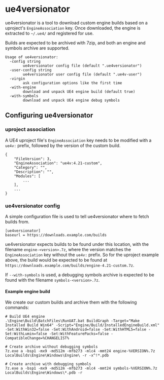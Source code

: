 # ue4versionator

ue4versionator is a tool to download custom engine builds based on a uproject's
`EngineAssociation` key. Once downloaded, the engine is extracted to `~/.ue4/`
and registered for use.

Builds are expected to be archived with 7zip, and both an engine and symbols
archive are supported.

```
Usage of ue4versionator:
  -config string
        ue4versionator config file (default ".ue4versionator")
  -user-config string
        ue4versionator user config file (default ".ue4v-user")
  -virgin
        ask configuration options like the first time
  -with-engine
        download and unpack UE4 engine build (default true)
  -with-symbols
        download and unpack UE4 engine debug symbols
```

## Configuring ue4versionator

### uproject association

A UE4 uproject file's `EngineAssociation` key needs to be modified with a
`ue4v:` prefix, followed by the version of the custom build.

```
{
    "FileVersion": 3,
    "EngineAssociation": "ue4v:4.21-custom",
    "Category": "",
    "Description": "",
    "Modules": [
        ...
    ],
    ...
}
```

### ue4versionator config

A simple configuration file is used to tell ue4versionator where to fetch builds
from.

```
[ue4versionator]
baseurl = https://downloads.example.com/builds
```

ue4versionator expects builds to be found under this location, with the
filename `engine-<version>.7z`, where the version matches the
`EngineAssociation` key without the `ue4v:` prefix. So for the
uproject example above, the build would be expected to be found at
`https://downloads.example.com/builds/engine-4.21-custom.7z`.

If `--with-symbols` is used, a debugging symbols archive is expected to be
found with the filename `symbols-<version>.7z`.

#### Example engine build
We create our custom builds and archive them with the following commands:

```
# Build UE4 engine
.\Engine\Build\BatchFiles\RunUAT.bat BuildGraph -Target="Make Installed Build Win64" -Script="Engine/Build/InstalledEngineBuild.xml" -Set:WithWin32=false -Set:WithAndroid=false -Set:WithHTML5=false -Set:WithLumin=false -Set:WithFeaturePacks=false -CompatibleChange=%CHANGELIST%

# Create archive without debugging symbols
7z.exe a -bsp1 -mx9 -md512m -mfb273 -mlc4 -mmt24 engine-%VERSION%.7z LocalBuilds\Engine\Windows\Engine\ -r -x^!*.pdb

# Create archive with debugging symbols
7z.exe a -bsp1 -mx9 -md512m -mfb273 -mlc4 -mmt24 symbols-%VERSION%.7z LocalBuilds\Engine\Windows\*.pdb -r
```

